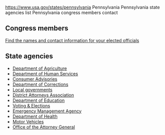 

https://www.usa.gov/states/pennsylvania
Pennsylvania
Pennsylvania state agencies list
Pennsylvania congress members contact

Congress members
----------------

[Find the names and contact information for your elected officials](https://www.usa.gov/elected-officials)

State agencies
--------------

* [Department of Agriculture](https://www.agriculture.pa.gov/Pages/default.aspx)
* [Department of Human Services](https://www.pa.gov/en/agencies/dhs.html)
* [Consumer Advisories](https://www.attorneygeneral.gov/protect-yourself/consumer-advisories/)
* [Department of Corrections](https://www.cor.pa.gov/Pages/default.aspx)
* [Local governments](https://www.pacounties.org/who-we-are/pennsylvania-county-by-class)
* [District Attorneys Association](https://www.pdaa.org/pdaa/)
* [Department of Education](https://www.education.pa.gov/Pages/default.aspx)
* [Voting & Elections](https://www.dos.pa.gov/VotingElections/Pages/default.aspx)
* [Emergency Management Agency](https://www.pema.pa.gov/Pages/default.aspx)
* [Department of Health](https://www.health.pa.gov/Pages/default.aspx)
* [Motor Vehicles](https://www.dmv.pa.gov/Pages/default.aspx)
* [Office of the Attorney General](https://www.attorneygeneral.gov/)
